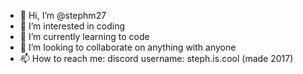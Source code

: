 - 👋 Hi, I’m @stephm27
- 👀 I’m interested in coding
- 🌱 I’m currently learning to code
- 💞️ I’m looking to collaborate on anything with anyone
- 📫 How to reach me: discord username: steph.is.cool (made 2017) 

<!---
stephm27/stephm27 is a ✨ special ✨ repository because its `README.md` (this file) appears on your GitHub profile.
You can click the Preview link to take a look at your changes.
--->
